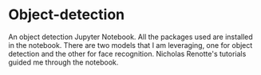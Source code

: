 # Object-detection
An object detection Jupyter Notebook. 
All the packages used are installed in the notebook. 
There are two models that I am leveraging, one for object detection and the other for face recognition.
Nicholas Renotte's tutorials guided me through the notebook.
